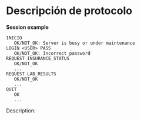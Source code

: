 # Descripción de protocolo

**Session example**
```
INICIO
   OK/NOT_OK: Server is busy or under maintenance
LOGIN <USER> PASS
   OK/NOT_OK: Incorrect password
REQUEST INSURANCE_STATUS
   OK/NOT_OK
   ...
REQUEST LAB_RESULTS
   OK/NOT_OK
   ...
QUIT
   OK
   ...
```

Description:
